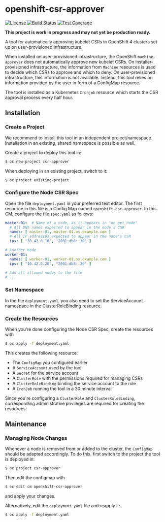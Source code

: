 # openshift-csr-approver

[![License](https://img.shields.io/github/license/adfinis-sygroup/openshift-csr-approver.svg?style=plastic)](LICENSE)
[![Build Status](https://travis-ci.com/adfinis-sygroup/openshift-csr-approver.svg?branch=master)](https://travis-ci.com/adfinis-sygroup/openshift-csr-approver)
[![Test Coverage](https://codecov.io/gh/adfinis-sygroup/openshift-csr-approver/branch/master/graph/badge.svg)](https://codecov.io/gh/adfinis-sygroup/openshift-csr-approver)

**This project is work in progress and may not yet be production
ready.**

A tool for automatically approving kubelet CSRs in OpenShift 4
clusters set up on user-provisioned infrastructure.

When installed on user-provisioned infrastructure, the OpenShift
`machine-approver` does not automatically approve new kubelet CSRs.
On installer-provisioned infrastructure, the information from
`Machine` resources is used to decide which CSRs to approve and which
to deny.  On user-provisioned infrastructure, this information is not
available.  Instead, this tool relies on information provided by the
user in form of a ConfigMap resource.

The tool is installed as a Kubernetes `Cronjob` resource which starts
the CSR approval process every half hour.

## Installation

### Create a Project

We recommend to install this tool in an independent project/namespace.
Installation in an existing, shared namespace is possible as well.

Create a project to deploy this tool in:

```bash
$ oc new-project csr-approver
```

When deploying in an existing project, switch to it:

```bash
$ oc project existing-project
```

### Configure the Node CSR Spec

Open the file `deployment.yaml` in your preferred text editor.  The
first resource in this file is a Config Map named
`openshift-csr-approver`.  In this CM, configure the file `spec.yaml`
as follows:

```yaml
master-01:  # Name of a node, as it appears in "oc get node"
  # All DNS names expected to appear in the node's CSR
  names: [ master-01, master-01.os.example.com ]
  # All IP addresses expected to appear in the node's CSR
  ips: [ "10.42.0.10", "2001:db8::10" ]

# Another node
worker-01:
  names: [ worker-01, worker-01.os.example.com ]
  ips: [ "10.42.0.20", "2001:db8::20" ]

# Add all allowed nodes to the file
# ...
```

### Set Namespace

In the file `deployment.yaml`, you also need to set the ServiceAccount
namespace in the ClusterRoleBinding resource.

### Create the Resources

When you're done configuring the Node CSR Spec, create the resources
with

```bash
$ oc apply -f deployment.yaml
```

This creates the following resource:

- The `ConfigMap` you configured earlier
- A `ServiceAccount` used by the tool
- A `Secret` for the service account
- A `ClusterRole` with the permissions required for managing CSRs
- A `ClusterRoleBinding` binding the service account to the role
- A `CronJob` running the tool in a 30 minute interval

Since you're configuring a `ClusterRole` and `ClusterRoleBinding`,
corresponding administrative privileges are required for creating the
resources.


## Maintenance

### Managing Node Changes

Whenever a node is removed from or added to the cluster, the
`ConfigMap` should be adapted accordingly.  To do this, first
switch to the project the tool is deployed in:

```bash
$ oc project csr-approver
```

Then edit the configmap with

```bash
$ oc edit cm openshift-csr-approver
```

and apply your changes.

Alternatively, edit the `deployment.yaml` file and reapply it:

```bash
$ oc apply -f deployment.yaml
```
